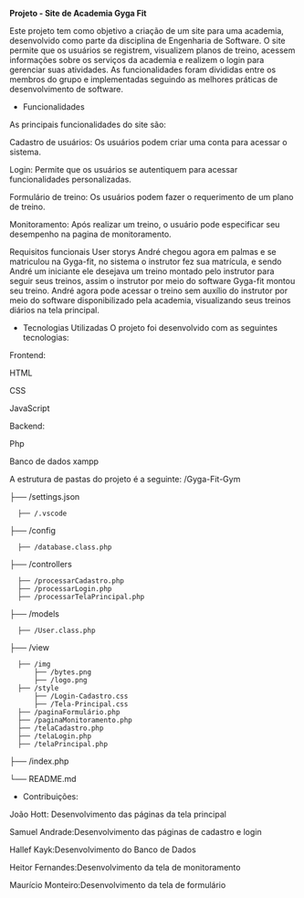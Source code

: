 **Projeto - Site de Academia Gyga Fit**

Este projeto tem como objetivo a criação de um site para uma academia, desenvolvido como parte da disciplina de Engenharia de Software. O site permite que os usuários se registrem, visualizem planos de treino, acessem informações sobre os serviços da academia e realizem o login para gerenciar suas atividades. As funcionalidades foram divididas entre os membros do grupo e implementadas seguindo as melhores práticas de desenvolvimento de software.

- Funcionalidades

As principais funcionalidades do site são:

Cadastro de usuários: Os usuários podem criar uma conta para acessar o sistema.

Login: Permite que os usuários se autentiquem para acessar funcionalidades personalizadas.

Formulário de treino: Os usuários podem fazer o requerimento de um plano de treino.

Monitoramento: Após realizar um treino, o usuário pode especificar seu desempenho na pagina de monitoramento.

Requisitos funcionais User storys
André chegou agora em palmas e se matriculou na Gyga-fit, no sistema o instrutor fez sua matrícula, e sendo André um iniciante ele desejava um treino montado pelo instrutor para seguir seus treinos, assim o instrutor por meio do software Gyga-fit montou seu treino. André agora pode acessar o treino sem auxílio do instrutor por meio do software disponibilizado pela academia, visualizando seus treinos diários na tela principal. 

- Tecnologias Utilizadas
O projeto foi desenvolvido com as seguintes tecnologias:

Frontend:

HTML

CSS

JavaScript

Backend:

Php 

Banco de dados xampp

A estrutura de pastas do projeto é a seguinte:
/Gyga-Fit-Gym
  
  ├── /settings.json 
      
      ├── /.vscode  
  ├── /config               
      
      ├── /database.class.php     
  ├── /controllers
     
      ├── /processarCadastro.php         
      ├── /processarLogin.php       
      ├── /processarTelaPrincipal.php          
  
  ├── /models            
     
      ├── /User.class.php          
  ├── /view
     
      ├── /img
          ├── /bytes.png
          ├── /logo.png
      ├── /style
          ├── /Login-Cadastro.css
          ├── /Tela-Principal.css
      ├── /paginaFormulário.php
      ├── /paginaMonitoramento.php
      ├── /telaCadastro.php
      ├── /telaLogin.php
      ├── /telaPrincipal.php
  ├── /index.php
  
  └── README.md          

- Contribuições:

João Hott: Desenvolvimento das páginas da tela principal

Samuel Andrade:Desenvolvimento das páginas de cadastro e login

Hallef Kayk:Desenvolvimento do Banco de Dados

Heitor Fernandes:Desenvolvimento da tela de monitoramento

Maurício Monteiro:Desenvolvimento da tela de formulário
